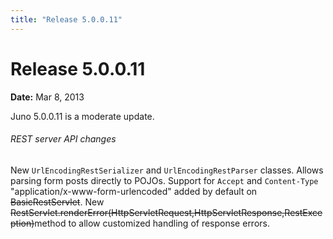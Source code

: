 ```yaml
---
title: "Release 5.0.0.11"
---
```


# Release 5.0.0.11

**Date:** Mar 8, 2013

Juno 5.0.0.11 is a moderate update.
###### REST server API changes
New `UrlEncodingRestSerializer` and `UrlEncodingRestParser` classes.
Allows parsing form posts directly to POJOs.
Support for `Accept` and `Content-Type` "application/x-www-form-urlencoded" added by default on ~~BasicRestServlet~~.
New ~~RestServlet.renderError(HttpServletRequest,HttpServletResponse,RestException)~~method to allow customized handling of response errors.